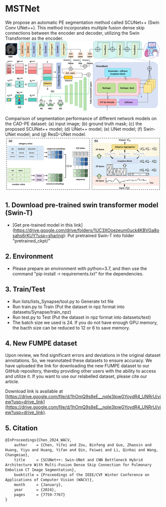 # MSTNet

We propose an automatic PE segmentation method called SCUNet++ (Swin Conv UNet++). This method incorporates multiple fusion dense skip connections between the encoder and decoder, utilizing the Swin Transformer as the encoder.
![image](img/model.png)

Comparison of segmentation performance of different network models on the CAD-PE dataset: (a) input image; (b) ground truth mask; (c) the proposed SCUNet++ model; (d) UNet++ model; (e) UNet model; (f) Swin-UNet model; and (g) ResD-UNet model.
![Comparison](img/module.png)

## 1. Download pre-trained swin transformer model (Swin-T)

* [Get pre-trained model in this link] (https://drive.google.com/drive/folders/1UC3XOoezeum0uck4KBVGa8osahs6rKUY?usp=sharing): Put pretrained Swin-T into folder "pretrained_ckpt/"

## 2. Environment

- Please prepare an environment with python=3.7, and then use the command "pip install -r requirements.txt" for the dependencies.

## 3. Train/Test

- Run lists/lists_Synapse/tool.py to Generate txt file
- Run train.py to Train (Put the dataset in npz format into datasets/Synapse/train_npz)
-  Run test.py to Test (Put the dataset in npz format into datasets/test)
- The batch size we used is 24. If you do not have enough GPU memory, the bacth size can be reduced to 12 or 6 to save memory.

## 4. New FUMPE dataset

Upon review, we find significant errors and deviations in the original dataset annotations. So, we reannotated these datasets to ensure accuracy.
We have uploaded the link for downloading the new FUMPE dataset to our GitHub repository, thereby providing other users with the ability to access and utilize it.
If you want to use our relabelled dataset, please cite our article.

Download link is available at [https://drive.google.com/file/d/1hOmQ9s8eE__nqIe3lpwGYoydR4_UNRrU/view?usp=drive_link](https://drive.google.com/file/d/1hOmQ9s8eE__nqIe3lpwGYoydR4_UNRrU/view?usp=drive_link).

## 5. Citation

```
@InProceedings{Chen_2024_WACV,
    author    = {Chen, Yifei and Zou, Binfeng and Guo, Zhaoxin and Huang, Yiyu and Huang, Yifan and Qin, Feiwei and Li, Qinhai and Wang, Changmiao},
    title     = {SCUNet++: Swin-UNet and CNN Bottleneck Hybrid Architecture With Multi-Fusion Dense Skip Connection for Pulmonary Embolism CT Image Segmentation},
    booktitle = {Proceedings of the IEEE/CVF Winter Conference on Applications of Computer Vision (WACV)},
    month     = {January},
    year      = {2024},
    pages     = {7759-7767}
}
```
